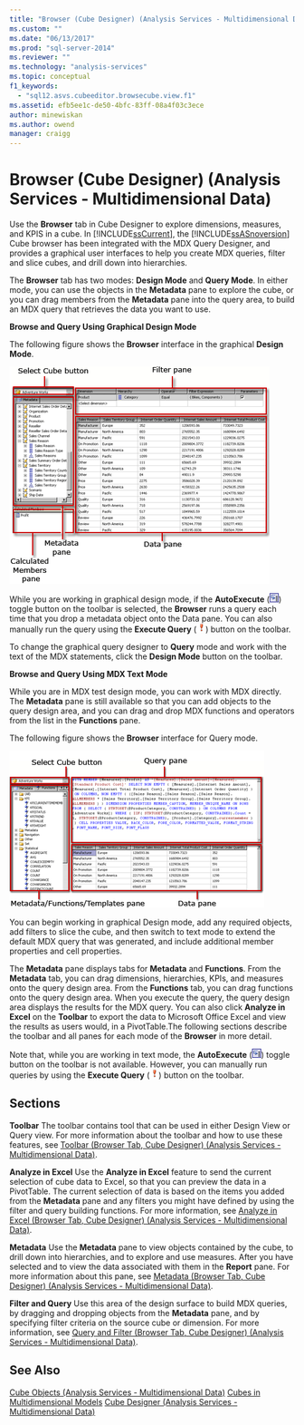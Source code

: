 ```yaml
---
title: "Browser (Cube Designer) (Analysis Services - Multidimensional Data) | Microsoft Docs"
ms.custom: ""
ms.date: "06/13/2017"
ms.prod: "sql-server-2014"
ms.reviewer: ""
ms.technology: "analysis-services"
ms.topic: conceptual
f1_keywords: 
  - "sql12.asvs.cubeeditor.browsecube.view.f1"
ms.assetid: efb5ee1c-de50-4bfc-83ff-08a4f03c3ece
author: minewiskan
ms.author: owend
manager: craigg
---
```

# Browser (Cube Designer) (Analysis Services - Multidimensional Data)
  Use the **Browser** tab in Cube Designer to explore dimensions, measures, and KPIS in a cube. In [!INCLUDE[ssCurrent](../includes/sscurrent-md.md)], the [!INCLUDE[ssASnoversion](../includes/ssasnoversion-md.md)] Cube browser has been integrated with the MDX Query Designer, and provides a graphical user interfaces to help you create MDX queries, filter and slice cubes, and drill down into hierarchies.

 The **Browser** tab has two modes: **Design Mode** and **Query Mode**. In either mode, you can use the objects in the **Metadata** pane to explore the cube, or you can drag members from the **Metadata** pane into the query area, to build an MDX query that retrieves the data you want to use.

 **Browse and Query Using Graphical Design Mode**

 The following figure shows the **Browser** interface in the graphical **Design Mode**.

 ![Analysis Services MDX query designer, design view](media/rsqd-dsawas-mdx-designmode.gif "Analysis Services MDX query designer, design view")

 While you are working in graphical design mode, if the **AutoExecute** (![AutoExecute the query](media/rsqdicon-autoexecute.gif "AutoExecute the query")) toggle button on the toolbar is selected, the **Browser** runs a query each time that you drop a metadata object onto the Data pane. You can also manually run the query using the **Execute Query** (![Run the query](media/rsqdicon-run.gif "Run the query")) button on the toolbar.

 To change the graphical query designer to **Query** mode and work with the text of the MDX statements, click the **Design Mode** button on the toolbar.

 **Browse and Query Using MDX Text Mode**

 While you are in MDX test design mode, you can work with MDX directly. The **Metadata** pane is still available so that you can add objects to the query design area, and you can drag and drop MDX functions and operators from the list in the **Functions** pane.

 The following figure shows the **Browser** interface for Query mode.

 ![Analysis Services MDX query designer, query view](media/rsqd-dsawas-mdx-querymode.gif "Analysis Services MDX query designer, query view")

 You can begin working in graphical Design mode, add any required objects, add filters to slice the cube, and then switch to text mode to extend the default MDX query that was generated, and include additional member properties and cell properties.

 The **Metadata** pane displays tabs for **Metadata** and **Functions**. From the **Metadata** tab, you can drag dimensions, hierarchies, KPIs, and measures onto the query design area. From the **Functions** tab, you can drag functions onto the query design area. When you execute the query, the query design area displays the results for the MDX query. You can also click **Analyze in Excel** on the **Toolbar** to export the data to Microsoft Office Excel and view the results as users would, in a PivotTable.The following sections describe the toolbar and all panes for each mode of the **Browser** in more detail.

 Note that, while you are working in text mode, the **AutoExecute** (![AutoExecute the query](media/rsqdicon-autoexecute.gif "AutoExecute the query")) toggle button on the toolbar is not available. However, you can manually run queries by using the **Execute Query** (![Run the query](media/rsqdicon-run.gif "Run the query")) button on the toolbar.

## Sections
 **Toolbar**
 The toolbar contains tool that can be used in either Design View or Query view. For more information about the toolbar and how to use these features, see [Toolbar &#40;Browser Tab, Cube Designer&#41; &#40;Analysis Services - Multidimensional Data&#41;](toolbar-browser-tab-cube-designer-analysis-services-multidimensional-data.md).

 **Analyze in Excel**
 Use the **Analyze in Excel** feature to send the current selection of cube data to Excel, so that you can preview the data in a PivotTable. The current selection of data is based on the items you added from the **Metadata** pane and any filters you might have defined by using the filter and query building functions. For more information, see [Analyze in Excel &#40;Browser Tab, Cube Designer&#41; &#40;Analysis Services - Multidimensional Data&#41;](analyze-in-excel-browser-cube-designer-analysis-services-multidimensional-data.md).

 **Metadata**
 Use the **Metadata** pane to view objects contained by the cube, to drill down into hierarchies, and to explore and use measures. After you have selected and to view the data associated with them in the **Report** pane. For more information about this pane, see [Metadata &#40;Browser Tab, Cube Designer&#41; &#40;Analysis Services - Multidimensional Data&#41;](metadata-browser-tab-cube-designer-analysis-services-multidimensional-data.md).

 **Filter and Query**
 Use this area of the design surface to build MDX queries, by dragging and dropping objects from the **Metadata** pane, and by specifying filter criteria on the source cube or dimension. For more information, see [Query and Filter &#40;Browser Tab, Cube Designer&#41; &#40;Analysis Services - Multidimensional Data&#41;](query-filter-browser-cube-designer-analysis-services-multidimensional-data.md).

## See Also
 [Cube Objects &#40;Analysis Services - Multidimensional Data&#41;](multidimensional-models-olap-logical-cube-objects/cube-objects-analysis-services-multidimensional-data.md) 
 [Cubes in Multidimensional Models](multidimensional-models/cubes-in-multidimensional-models.md) 
 [Cube Designer &#40;Analysis Services - Multidimensional Data&#41;](cube-designer-analysis-services-multidimensional-data.md)


